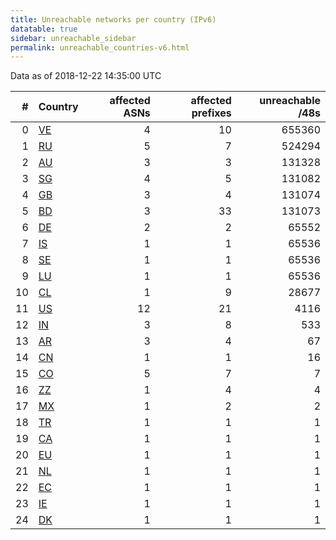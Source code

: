 ```yaml
---
title: Unreachable networks per country (IPv6)
datatable: true
sidebar: unreachable_sidebar
permalink: unreachable_countries-v6.html
---
```


Data as of 2018-12-22 14:35:00 UTC

<div class="datatable-begin"></div>

|   # | Country                      |   affected ASNs |   affected prefixes |   unreachable /48s |
|----:|:-----------------------------|----------------:|--------------------:|-------------------:|
|   0 | [VE](unreachable_ve-v6.html) |               4 |                  10 |             655360 |
|   1 | [RU](unreachable_ru-v6.html) |               5 |                   7 |             524294 |
|   2 | [AU](unreachable_au-v6.html) |               3 |                   3 |             131328 |
|   3 | [SG](unreachable_sg-v6.html) |               4 |                   5 |             131082 |
|   4 | [GB](unreachable_gb-v6.html) |               3 |                   4 |             131074 |
|   5 | [BD](unreachable_bd-v6.html) |               3 |                  33 |             131073 |
|   6 | [DE](unreachable_de-v6.html) |               2 |                   2 |              65552 |
|   7 | [IS](unreachable_is-v6.html) |               1 |                   1 |              65536 |
|   8 | [SE](unreachable_se-v6.html) |               1 |                   1 |              65536 |
|   9 | [LU](unreachable_lu-v6.html) |               1 |                   1 |              65536 |
|  10 | [CL](unreachable_cl-v6.html) |               1 |                   9 |              28677 |
|  11 | [US](unreachable_us-v6.html) |              12 |                  21 |               4116 |
|  12 | [IN](unreachable_in-v6.html) |               3 |                   8 |                533 |
|  13 | [AR](unreachable_ar-v6.html) |               3 |                   4 |                 67 |
|  14 | [CN](unreachable_cn-v6.html) |               1 |                   1 |                 16 |
|  15 | [CO](unreachable_co-v6.html) |               5 |                   7 |                  7 |
|  16 | [ZZ](unreachable_zz-v6.html) |               1 |                   4 |                  4 |
|  17 | [MX](unreachable_mx-v6.html) |               1 |                   2 |                  2 |
|  18 | [TR](unreachable_tr-v6.html) |               1 |                   1 |                  1 |
|  19 | [CA](unreachable_ca-v6.html) |               1 |                   1 |                  1 |
|  20 | [EU](unreachable_eu-v6.html) |               1 |                   1 |                  1 |
|  21 | [NL](unreachable_nl-v6.html) |               1 |                   1 |                  1 |
|  22 | [EC](unreachable_ec-v6.html) |               1 |                   1 |                  1 |
|  23 | [IE](unreachable_ie-v6.html) |               1 |                   1 |                  1 |
|  24 | [DK](unreachable_dk-v6.html) |               1 |                   1 |                  1 |

<div class="datatable-end"></div>